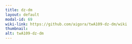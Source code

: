 ```yaml
---
title: dz-dm
layout: default
modal-id: 69
wiki-link: https://github.com/aigora/twA109-dz-dm/wiki
thumbnail: 
alt: twA109-dz-dm
---
```

